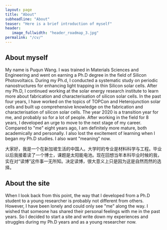 ```yaml
---
layout: page
title: "About"
subheadline: "About"
teaser: "Here is a brief introduction of myself"
header:
   image_fullwidth: "header_roadmap_3.jpg"
permalink: "/cv/"
---
```


## About myself

My name is Puqun Wang. I was trained in Materials Sciences and Engineering and went on earning a Ph.D degree in the field of Silicon Photovoltaics. During my Ph.d, I conducted a systematic study on periodic nanostructures for enhancing light trapping in thin Silicon solar cells. After my Ph.D, I continued working at the solar energy research institute to learn more about fabrication and characterisation of silicon solar cells. In the past four years, I have worked on the topics of TOPCon and Heterojunction solar cells and built up comprehensive knowledge on the fabrication and characterisation of silicon solar cells. 
The year 2020 is a transition year for me, and probably so for a lot of people. After working in the field for 8 years, I developed an urge to move to the next stage of my career. Compared to "me" eight years ago, I am definitely more mature, both academically and personally. I also lost the excitement of learning when I began my Ph.D studies. I also want "meaning" now. 

大家好，我是一个在新加坡生活的中国人。大学时的专业是材料科学与工程。毕业以后我接着读了一个博士，课题是太阳能电池。现在回想当年本科毕业时候的我，实在对“读博”这件事一无所知。决定读博，很大意义上只是因为这是自然而然的选择。
## About the site
When I look back from this point, the way that I developed from a Ph.D student to a young researcher is probably not different from others. However, I have been lonely and could only see "me" along the way. I wished that someone has shared their personal feelings with me in the past years. So I decided to start a site and write down my experiences and struggles during my Ph.D years and as a young researcher now. 

